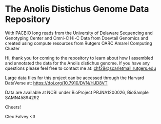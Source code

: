 # The Anolis Distichus Genome Data Repository

With PACBIO long reads from the University of Delaware Sequencing and Genotyping Center and Omni-C Hi-C Data from Doevtail Genomics and created using compute resources from Rutgers OARC Amarel Computing Cluster


Hi, thank you for coming to the repository to learn about how I assembled and annotated the data for the Anolis distichus genome. If you have any questions please feel free to contact me at: chf29@scarletmail.rutgers.edu

Large data files for this project can be accessed through the Harvard DataVerse at: https://doi.org/10.7910/DVN/HJD8VT

Data are available at NCBI under BioProject PRJNA1200026, BioSample SAMN45894292

Cheers!

Cleo Falvey <3
